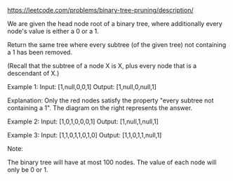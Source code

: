 https://leetcode.com/problems/binary-tree-pruning/description/








We are given the head node root of a binary tree, where additionally every node's value is either a 0 or a 1.

Return the same tree where every subtree (of the given tree) not containing a 1 has been removed.

(Recall that the subtree of a node X is X, plus every node that is a descendant of X.)

Example 1:
Input: [1,null,0,0,1]
Output: [1,null,0,null,1]
 
Explanation: 
Only the red nodes satisfy the property "every subtree not containing a 1".
The diagram on the right represents the answer.


Example 2:
Input: [1,0,1,0,0,0,1]
Output: [1,null,1,null,1]



Example 3:
Input: [1,1,0,1,1,0,1,0]
Output: [1,1,0,1,1,null,1]



Note:

The binary tree will have at most 100 nodes.
The value of each node will only be 0 or 1.